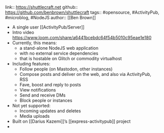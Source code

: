 ---
---

link:: https://shuttlecraft.net
github:: https://github.com/benbrown/shuttlecraft
tags:: #opensource, #ActivityPub, #microblog, #NodeJS
author:: [[Ben Brown]]

- A single user [[ActivityPub/Server]]
- Intro video https://www.loom.com/share/a6441bcebdc64f54b5010c95eae1e180
- Currently, this means:
	- a stand-alone NodeJS web application
	- with no external service dependencies
	- that is hostable on Glitch or commodity virtualhost
- Including features:
	- Follow people (on Mastodon, other instances)
	- Compose posts and deliver on the web, and also via ActivityPub, RSS
	- Fave, boost and reply to posts
	- View notifications
	- Send and receive DMs
	- Block people or instances
- Not yet supported:
	- Incoming updates and deletes
	- Media uploads
- Built on [[Darius Kazemi]]’s [[express-activitypub]] project
-